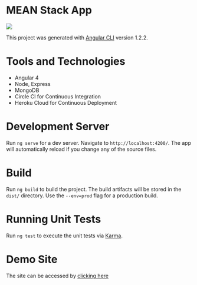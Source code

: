 MEAN Stack App
=============

![](https://circleci.com/gh/Madhusuthanan-B/MEAN-Stack.svg?style=shield&circle-token=:circle-token)

This project was generated with [Angular CLI](https://github.com/angular/angular-cli) version 1.2.2.

Tools and Technologies
=============
- Angular 4
- Node, Express
- MongoDB
- Circle CI for Continuous Integration
- Heroku Cloud for Continuous Deployment

Development Server
=============

Run `ng serve` for a dev server. Navigate to `http://localhost:4200/`. The app will automatically reload if you change any of the source files.

Build
=============

Run `ng build` to build the project. The build artifacts will be stored in the `dist/` directory. Use the `--env=prod` flag for a production build.

Running Unit Tests
=============

Run `ng test` to execute the unit tests via [Karma](https://karma-runner.github.io).

Demo Site
=============

The site can be accessed by [clicking here](https://mean-heroku-app.herokuapp.com/#/ )

